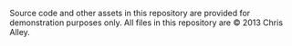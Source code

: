 Source code and other assets in this repository are provided for demonstration purposes only. All files in this repository are © 2013 Chris Alley.